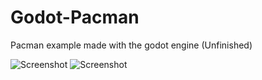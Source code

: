 # Godot-Pacman
Pacman example made with the godot engine (Unfinished)

![Screenshot](https://dl.dropboxusercontent.com/u/47207026/progress/godot-pacman-1.gif)
![Screenshot](https://dl.dropboxusercontent.com/u/47207026/progress/godot-pacman-3.gif)
